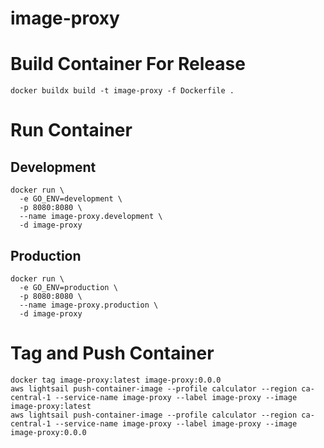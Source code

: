 # image-proxy

# Build Container For Release

```
docker buildx build -t image-proxy -f Dockerfile .
```

# Run Container

## Development

```
docker run \
  -e GO_ENV=development \
  -p 8080:8080 \
  --name image-proxy.development \
  -d image-proxy
```

## Production

```
docker run \
  -e GO_ENV=production \
  -p 8080:8080 \
  --name image-proxy.production \
  -d image-proxy
```

# Tag and Push Container

```
docker tag image-proxy:latest image-proxy:0.0.0
aws lightsail push-container-image --profile calculator --region ca-central-1 --service-name image-proxy --label image-proxy --image image-proxy:latest
aws lightsail push-container-image --profile calculator --region ca-central-1 --service-name image-proxy --label image-proxy --image image-proxy:0.0.0
```
